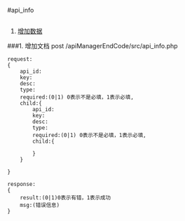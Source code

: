 #api_info
##

1. [增加数据](#addapiinfo)



###1. <a name='addapiinfo'>增加文档</a>
	post /apiManagerEndCode/src/api_info.php

	request:
	{
		api_id:
		key:
		desc:
		type:
		required:(0|1) 0表示不是必填，1表示必填,
		child:{
			api_id:
			key:
			desc:
			type:
			required:(0|1) 0表示不是必填，1表示必填,
			child:{
			
			}
		}
	
	}

	response:
	{
		result:(0|1)0表示有错，1表示成功
		msg:(错误信息)
	}